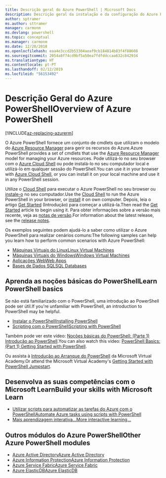 ```yaml
---
title: Descrição geral do Azure PowerShell | Microsoft Docs
description: Descrição geral da instalação e da configuração do Azure PowerShell.
author: sptramer
ms.author: sttramer
manager: carmonm
ms.devlang: powershell
ms.topic: conceptual
ms.manager: carmonm
ms.date: 12/20/2018
ms.openlocfilehash: eaa4e3ccd2b53304aeaf9cb184814b83f4f88608
ms.sourcegitcommit: 2054a8f74cd9bf5a50ea7fdfddccaa632c842934
ms.translationtype: HT
ms.contentlocale: pt-PT
ms.lasthandoff: 02/12/2019
ms.locfileid: "56153492"
---
```

# <a name="overview-of-azure-powershell"></a><span data-ttu-id="3b92b-103">Descrição Geral do Azure PowerShell</span><span class="sxs-lookup"><span data-stu-id="3b92b-103">Overview of Azure PowerShell</span></span>

[!INCLUDE[az-replacing-azurerm](../includes/az-replacing-azurerm.md)]

<span data-ttu-id="3b92b-104">O Azure PowerShell fornece um conjunto de cmdlets que utilizam o modelo do [Azure Resource Manager](/azure/azure-resource-manager/resource-group-overview) para gerir os recursos do Azure.</span><span class="sxs-lookup"><span data-stu-id="3b92b-104">Azure PowerShell provides a set of cmdlets that use the [Azure Resource Manager](/azure/azure-resource-manager/resource-group-overview) model for managing your Azure resources.</span></span> <span data-ttu-id="3b92b-105">Pode utilizá-lo no seu browser com o [Azure Cloud Shell](/azure/cloud-shell/overview) ou pode instalá-lo no seu computador local e utilizá-lo em qualquer sessão do PowerShell.</span><span class="sxs-lookup"><span data-stu-id="3b92b-105">You can use it in your browser with [Azure Cloud Shell](/azure/cloud-shell/overview), or you can install it on your local machine and use it in any PowerShell session.</span></span>

<span data-ttu-id="3b92b-106">Utilize o [Cloud Shell](/azure/cloud-shell/overview) para executar o Azure PowerShell no seu browser ou [instale-o](install-azurerm-ps.md) no seu computador.</span><span class="sxs-lookup"><span data-stu-id="3b92b-106">Use the [Cloud Shell](/azure/cloud-shell/overview) to run the Azure PowerShell in your browser, or [install](install-azurerm-ps.md) it on own computer.</span></span> <span data-ttu-id="3b92b-107">Depois, leia o artigo [Get Started](get-started-azureps.md) (Introdução) para começar a utilizá-la.</span><span class="sxs-lookup"><span data-stu-id="3b92b-107">Then read the [Get Started](get-started-azureps.md) article to begin using it.</span></span> <span data-ttu-id="3b92b-108">Para obter informações sobre a versão mais recente, veja as [notas de versão](release-notes-azureps.md).</span><span class="sxs-lookup"><span data-stu-id="3b92b-108">For information about the latest release, see the [release notes](release-notes-azureps.md).</span></span>

<span data-ttu-id="3b92b-109">Os exemplos seguintes podem ajudá-lo a saber como utilizar o Azure PowerShell para realizar cenários comuns:</span><span class="sxs-lookup"><span data-stu-id="3b92b-109">The following samples can help you learn how to perform common scenarios with Azure PowerShell:</span></span>

* [<span data-ttu-id="3b92b-110">Máquinas Virtuais do Linux</span><span class="sxs-lookup"><span data-stu-id="3b92b-110">Linux Virtual Machines</span></span>](/azure/virtual-machines/virtual-machines-linux-powershell-samples?toc=/powershell/azure/toc.json)
* [<span data-ttu-id="3b92b-111">Máquinas Virtuais do Windows</span><span class="sxs-lookup"><span data-stu-id="3b92b-111">Windows Virtual Machines</span></span>](/azure/virtual-machines/virtual-machines-windows-powershell-samples?toc=/powershell/azure/toc.json)
* [<span data-ttu-id="3b92b-112">Aplicações Web</span><span class="sxs-lookup"><span data-stu-id="3b92b-112">Web Apps</span></span>](/azure/app-service-web/app-service-powershell-samples?toc=/powershell/azure/toc.json)
* [<span data-ttu-id="3b92b-113">Bases de Dados SQL</span><span class="sxs-lookup"><span data-stu-id="3b92b-113">SQL Databases</span></span>](/azure/sql-database/sql-database-powershell-samples?toc=/powershell/azure/toc.json)

## <a name="learn-powershell-basics"></a><span data-ttu-id="3b92b-114">Aprenda as noções básicas do PowerShell</span><span class="sxs-lookup"><span data-stu-id="3b92b-114">Learn PowerShell basics</span></span>

<span data-ttu-id="3b92b-115">Se não está familiarizado com o PowerShell, uma introdução ao PowerShell pode ser útil.</span><span class="sxs-lookup"><span data-stu-id="3b92b-115">If you're unfamiliar with PowerShell, an introduction to PowerShell may be helpful.</span></span>

* [<span data-ttu-id="3b92b-116">Instalar o PowerShell</span><span class="sxs-lookup"><span data-stu-id="3b92b-116">Installing PowerShell</span></span>](/powershell/scripting/setup/installing-windows-powershell)
* [<span data-ttu-id="3b92b-117">Scripting com o PowerShell</span><span class="sxs-lookup"><span data-stu-id="3b92b-117">Scripting with PowerShell</span></span>](/powershell/scripting/powershell-scripting)

<span data-ttu-id="3b92b-118">Também pode ver este vídeo: [Noções básicas do PowerShell: (Parte 1) Introdução ao PowerShell](https://channel9.msdn.com/Blogs/Taste-of-Premier/PowerShellBasicsPart1).</span><span class="sxs-lookup"><span data-stu-id="3b92b-118">You can also watch this video: [PowerShell Basics: (Part 1) Getting Started with PowerShell](https://channel9.msdn.com/Blogs/Taste-of-Premier/PowerShellBasicsPart1).</span></span>

<span data-ttu-id="3b92b-119">Ou assista à [Introdução ao Arranque do PowerShell](https://mva.microsoft.com/liveevents/powershell-jumpstart) da Microsoft Virtual Academy.</span><span class="sxs-lookup"><span data-stu-id="3b92b-119">Or attend the Microsoft Virtual Academy's [Getting Started with PowerShell Jumpstart](https://mva.microsoft.com/liveevents/powershell-jumpstart).</span></span>

## <a name="build-your-skills-with-microsoft-learn"></a><span data-ttu-id="3b92b-120">Desenvolva as suas competências com o Microsoft Learn</span><span class="sxs-lookup"><span data-stu-id="3b92b-120">Build your skills with Microsoft Learn</span></span>

- [<span data-ttu-id="3b92b-121">Utilizar scripts para automatizar as tarefas do Azure com o PowerShell</span><span class="sxs-lookup"><span data-stu-id="3b92b-121">Automate Azure tasks using scripts with PowerShell</span></span>](/learn/modules/automate-azure-tasks-with-powershell/)
- [<span data-ttu-id="3b92b-122">Mais aprendizagem interativa...</span><span class="sxs-lookup"><span data-stu-id="3b92b-122">More interactive learning...</span></span>](/learn/browse/?term=powershell)

## <a name="other-azure-powershell-modules"></a><span data-ttu-id="3b92b-123">Outros módulos do Azure PowerShell</span><span class="sxs-lookup"><span data-stu-id="3b92b-123">Other Azure PowerShell modules</span></span>

* [<span data-ttu-id="3b92b-124">Azure Active Directory</span><span class="sxs-lookup"><span data-stu-id="3b92b-124">Azure Active Directory</span></span>](/powershell/azure/active-directory/)
* [<span data-ttu-id="3b92b-125">Azure Information Protection</span><span class="sxs-lookup"><span data-stu-id="3b92b-125">Azure Information Protection</span></span>](/powershell/azure/aip/)
* [<span data-ttu-id="3b92b-126">Azure Service Fabric</span><span class="sxs-lookup"><span data-stu-id="3b92b-126">Azure Service Fabric</span></span>](/powershell/azure/service-fabric/)
* [<span data-ttu-id="3b92b-127">Azure ElasticDB</span><span class="sxs-lookup"><span data-stu-id="3b92b-127">Azure ElasticDB</span></span>](/powershell/azure/elasticdbjobs/)
